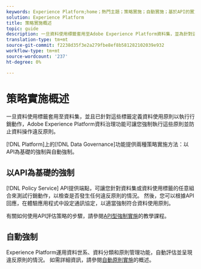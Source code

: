 ```yaml
---
keywords: Experience Platform;home；熱門主題；策略實施；自動實施；基於API的實施；資料治理
solution: Experience Platform
title: 策略實施概述
topic: guide
description: 一旦資料使用標籤套用至Adobe Experience Platform資料集，並為針對這些標籤的行銷動作定義資料使用原則後，「資料治理」功能可讓您強制執行這些原則並防止構成違反原則的資料作業。 Data Governance功能在平台上提供兩種策略實施方法：基於API的實施和自動實施。
translation-type: tm+mt
source-git-commit: f2238d35f3e2a279fbe8ef8b581282102039e932
workflow-type: tm+mt
source-wordcount: '237'
ht-degree: 0%

---
```



# 策略實施概述

一旦資料使用標籤套用至資料集，並且已針對這些標籤定義資料使用原則以執行行銷動作，Adobe Experience Platform資料治理功能可讓您強制執行這些原則並防止資料操作違反原則。

[!DNL Platform]上的[!DNL Data Governance]功能提供兩種策略實施方法：以API為基礎的強制與自動強制。

## 以API為基礎的強制

[!DNL Policy Service] API提供端點，可讓您針對資料集或資料使用標籤的任意組合來測試行銷動作，以檢查是否發生任何違反原則的情況。 然後，您可以根據API回應，在體驗應用程式中設定通訊協定，以適當強制符合資料使用原則。

有關如何使用API評估策略的步驟，請參閱[API型強制實施](./api-enforcement.md)的教學課程。

## 自動強制

Experience Platform運用資料世系、資料分類和原則管理功能，自動評估並呈現違反原則的情況。 如需詳細資訊，請參閱[自動原則實施](./auto-enforcement.md)的概述。